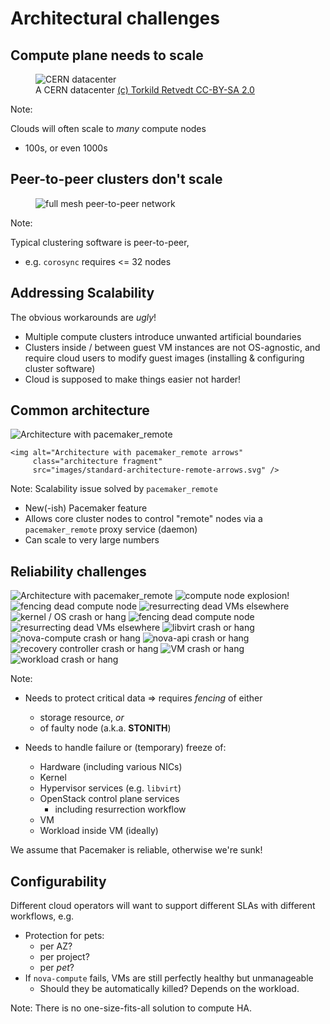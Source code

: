 <!-- .slide: data-state="section-break" id="architecture" -->
# Architectural challenges


<!-- .slide: data-state="normal" id="scalability" class="scalability" data-menu-title="Scalability" -->
## Compute plane needs to scale

<figure>
    <img alt="CERN datacenter"
         src="images/CERN-datacenter.jpg" />
     <figcaption>
         A CERN datacenter
         <a href="https://www.flickr.com/photos/torkildr/3462607995">
             (c) Torkild Retvedt CC-BY-SA 2.0
         </a>
     </figcaption>
</figure>

Note:

Clouds will often scale to *many* compute nodes
- 100s, or even 1000s


<!-- .slide: data-state="normal" id="peer-to-peer" class="scalability" data-menu-title="Peer to peer" -->
## Peer-to-peer clusters don't scale

<figure>
    <img alt="full mesh peer-to-peer network"
         src="images/full-mesh-network.svg" />
</figure>

Note:

Typical clustering software is peer-to-peer,
*   e.g. `corosync` requires <= 32 nodes


<!-- .slide: data-state="normal" id="scalability-workarounds" class="scalability" data-menu-title="Bad workarounds" -->
## Addressing Scalability

The obvious workarounds are *ugly*!

*   Multiple compute clusters introduce unwanted artificial boundaries
*   Clusters inside / between guest VM instances are not OS-agnostic,
    and require cloud users to modify guest images (installing & configuring cluster software)
*   <span class="fg-bright-orange bold">Cloud is supposed to make things
    easier not harder!</span>


<!-- .slide: data-state="normal" id="common-architecture" data-menu-title="Architecture" class="architecture" -->
## Common architecture

<div class="architecture">
    <img alt="Architecture with pacemaker_remote"
         class="architecture"
         src="images/standard-architecture.svg" />

    <img alt="Architecture with pacemaker_remote arrows"
         class="architecture fragment"
         src="images/standard-architecture-remote-arrows.svg" />
</div>

Note:
Scalability issue solved by `pacemaker_remote`

*   New(-ish) Pacemaker feature
*   Allows core cluster nodes to control "remote"
    nodes via a `pacemaker_remote` proxy service (daemon)
*   Can scale to very large numbers


<!-- .slide: data-state="normal" id="reliability" class="architecture" -->
## Reliability challenges

<div class="architecture">
    <img alt="Architecture with pacemaker_remote"
         class="architecture"
         src="images/standard-architecture.svg" />
    <span class="fragment" data-fragment-index="1">
        <img class="fragment fade-out compute-node bang"
             data-fragment-index="2"
             alt="compute node explosion!"
             src="images/explosion.svg" />
    </span>
    <span class="fragment" data-fragment-index="2">
        <img class="fragment fade-out fence"
             data-fragment-index="3"
             alt="fencing dead compute node"
             src="images/cross.svg" />
        <img class="fragment fade-out migration"
             data-fragment-index="3"
             alt="resurrecting dead VMs elsewhere"
             src="images/migration-arrow.svg" />
    </span>
    <span class="fragment" data-fragment-index="3">
        <img class="fragment fade-out kernel bang"
             data-fragment-index="4"
             alt="kernel / OS crash or hang"
             src="images/explosion.svg" />
    </span>
    <span class="fragment" data-fragment-index="4">
        <img class="fragment fade-out fence"
             data-fragment-index="5"
             alt="fencing dead compute node"
             src="images/cross.svg" />
        <img class="fragment fade-out migration"
             data-fragment-index="5"
             alt="resurrecting dead VMs elsewhere"
             src="images/migration-arrow.svg" />
    </span>
    <span class="fragment" data-fragment-index="5">
        <img class="fragment fade-out libvirt bang"
             data-fragment-index="6"
             alt="libvirt crash or hang"
             src="images/explosion.svg" />
    </span>
    <span class="fragment" data-fragment-index="6">
        <img class="fragment fade-out nova-compute bang"
             data-fragment-index="7"
             alt="nova-compute crash or hang"
             src="images/explosion.svg" />
    </span>
    <span class="fragment" data-fragment-index="7">
        <img class="fragment fade-out nova-api bang"
             data-fragment-index="8"
             alt="nova-api crash or hang"
             src="images/explosion.svg" />
    </span>
    <span class="fragment" data-fragment-index="8">
        <img class="fragment fade-out recovery bang"
             data-fragment-index="9"
             alt="recovery controller crash or hang"
             src="images/explosion.svg" />
    </span>
    <span class="fragment" data-fragment-index="9">
        <img class="fragment fade-out VM bang"
             data-fragment-index="10"
             alt="VM crash or hang"
             src="images/explosion.svg" />
    </span>
        <img class="fragment workload bang"
             data-fragment-index="10"
             alt="workload crash or hang"
             src="images/explosion.svg" />
</div>

Note:

*   Needs to protect critical data ⇒ requires *fencing* of either
    *   storage resource, *or*
    *   of faulty node (a.k.a. **STONITH**)

*   Needs to handle failure or (temporary) freeze of:
    *   Hardware (including various NICs)
    *   Kernel
    *   Hypervisor services (e.g. `libvirt`)
    *   OpenStack control plane services
        *   including resurrection workflow
    *   VM
    *   Workload inside VM (ideally)

We assume that Pacemaker is reliable, otherwise we're sunk!


<!-- .slide: data-state="normal" id="configurability" -->
## Configurability

Different cloud operators will want to support different SLAs
with different workflows, e.g.

*   Protection for pets:
    *   per AZ?
    *   per project?
    *   per *pet*?
*   If `nova-compute` fails, VMs are still perfectly healthy
    but unmanageable
    *   Should they be automatically killed?  Depends on
        the workload.

Note: There is no one-size-fits-all solution to compute HA.
